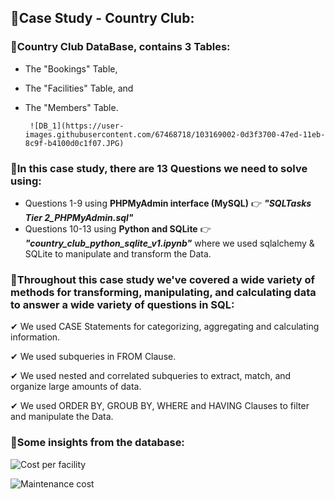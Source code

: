 ## 🌟Case Study - Country Club:

### 🌟Country Club DataBase, contains 3 Tables: 
   * The "Bookings" Table,
   * The "Facilities" Table, and
   * The "Members" Table.
   
          ![DB_1](https://user-images.githubusercontent.com/67468718/103169002-0d3f3700-47ed-11eb-8c9f-b4100d0c1f07.JPG)

   
### 🌟In this case study, there are 13 Questions we need to solve using: 
   * Questions 1-9 using **PHPMyAdmin interface (MySQL)** 👉 ***"SQLTasks Tier 2_PHPMyAdmin.sql"***
   * Questions 10-13 using **Python and SQLite** 👉 ***"country_club_python_sqlite_v1.ipynb"*** where we used sqlalchemy & SQLite to manipulate and transform the Data.
   
### 🌟Throughout this case study we've covered a wide variety of methods for transforming, manipulating, and calculating data to answer a wide variety of questions in SQL: 
   ✔ We used CASE Statements for categorizing, aggregating and calculating information.
   
   ✔ We used subqueries in FROM Clause.
   
   ✔ We used nested and correlated subqueries to extract, match, and organize large amounts of data.
   
   ✔ We used ORDER BY, GROUB BY, WHERE and HAVING Clauses to filter and manipulate the Data.
   
### 🌟Some insights from the database:

![Cost per facility](https://user-images.githubusercontent.com/67468718/103147177-8bc1a900-4707-11eb-8074-7c4c8abb1b12.JPG)

![Maintenance cost](https://user-images.githubusercontent.com/67468718/103147184-95e3a780-4707-11eb-8f63-ae59c54f35d8.JPG)

    

